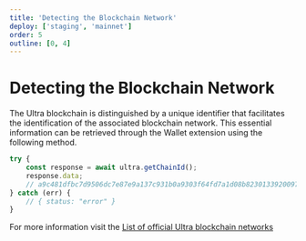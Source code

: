 ```yaml
---
title: 'Detecting the Blockchain Network'
deploy: ['staging', 'mainnet']
order: 5
outline: [0, 4]
---
```


# Detecting the Blockchain Network

The Ultra blockchain is distinguished by a unique identifier that facilitates the identification of the associated blockchain network. 
This essential information can be retrieved through the Wallet extension using the following method.

```JavaScript
try {
    const response = await ultra.getChainId();
    response.data;
    // a9c481dfbc7d9506dc7e87e9a137c931b0a9303f64fd7a1d08b8230133920097
} catch (err) {
    // { status: "error" }
}
```

For more information visit the [List of official Ultra blockchain networks](../../products/chain-api/index.md)
